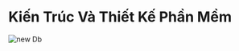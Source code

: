 # Kiến Trúc Và Thiết Kế Phần Mềm

![new Db](https://github.com/ducmanhlai/KTTKHT/assets/72874551/a4af93f8-31db-4a43-b904-749f7364990b)
